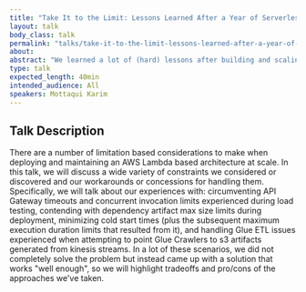 ```yaml
---
title: "Take It to the Limit: Lessons Learned After a Year of Serverless in Production"
layout: talk
body_class: talk
permalink: "talks/take-it-to-the-limit-lessons-learned-after-a-year-of-serverless-in-production"
about: 
abstract: "We learned a lot of (hard) lessons after building and scaling a fully featured product on serverless infrastructure. IN this talk, we recount some of the problems encountered and how we solved each of them to maintain stability in a production environment."
type: talk
expected_length: 40min
intended_audience: All
speakers: Mottaqui Karim
---
```


## Talk Description
There are a number of limitation based considerations to make when deploying and maintaining an AWS Lambda based architecture at scale.
In this talk, we will discuss a wide variety of constraints we considered or discovered and our workarounds or concessions for handling them.
Specifically, we will talk about our experiences with: circumventing API Gateway timeouts and concurrent invocation limits experienced during load testing, contending with dependency artifact max size limits during deployment, minimizing cold start times (plus the subsequent maximum execution duration limits that resulted from it), and handling Glue ETL issues experienced when attempting to point Glue Crawlers to s3 artifacts generated from kinesis streams.
In a lot of these scenarios, we did not completely solve the problem but instead came up with a solution that works "well enough", so we will highlight tradeoffs and pro/cons of the approaches we've taken.


    
